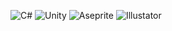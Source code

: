 ![C#](https://img.shields.io/badge/-C%23-black?style=for-the-badge&logo=csharp&logoColor=009edc)
![Unity](https://img.shields.io/badge/-UNITY-black?style=for-the-badge&logo=unity&logoColor=white)
![Aseprite](https://img.shields.io/badge/-ASEPRITE-black?style=for-the-badge&logo=aseprite&logoColor=white)
![Illustator](https://img.shields.io/badge/-Illustator-black?style=for-the-badge&logo=adobeillustrator&logoColor=fd7f19)
